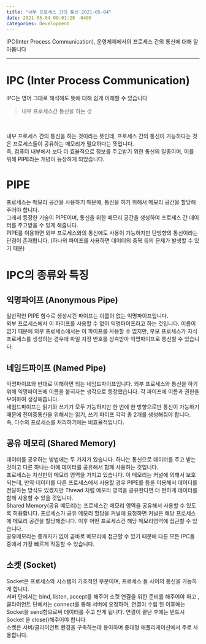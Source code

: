 ```yaml
---
title: "내부 프로세스 간의 통신 2021-05-04"
date: 2021-05-04 00:01:28 -0400
categories: Development
---
```


IPC(Inter Process Communication), 운영체제에서의 프로세스 간의 통신에 대해 알아봅니다
<hr/>

# IPC (Inter Process Communication)
IPC는 영어 그대로 해석해도 뜻에 대해 쉽게 이해할 수 있습니다 
> 내부 프로세스간 통신을 하는 것
<br>

내부 프로세스 간의 통신을 하는 것이라는 뜻인데, 프로세스 간의 통신이 가능하다는 것은 프로세스들이 공유하는 메모리가 필요하다는 뜻입니다.
<br>
즉, 컴퓨터 내부에서 보다 더 효율적으로 정보를 주고받기 위한 통신의 일종이며, 이를 위해 PIPE라는 개념이 등장하게 되었습니다.

# PIPE 
프로세스는 메모리 공간을 사용하기 때문에, 통신을 하기 위해서 메모리 공간을 할당해주어야 합니다.
<br>
그래서 등장한 기술이 PIPE이며, 통신을 위한 메모리 공간을 생성하여 프로세스 간 데이터를 주고받을 수 있게 해줍니다.
<br>
PIPE를 이용하면 외부 프로세스와의 통신에도 사용이 가능하지만 단방향의 통신이라는 단점이 존재합니다. (하나의 파이프를 사용하면 데이터의 중복 등의 문제가 발생할 수 있기 때문)

# IPC의 종류와 특징

## 익명파이프 (Anonymous Pipe)
일반적인 PIPE 함수로 생성시킨 파이프는 이름이 없는 익명파이프입니다.
<br>
외부 프로세스에서 이 파이프를 사용할 수 없어 익명파이프라고 하는 것입니다. 이름이 없기 때문에 외부 프로세스에서는 이 파이프를 사용할 수 없지만, 부모 프로세스가 자식 프로세스를 생성하는 경우에 파일 지정 번호를 상속받아 익명파이프로 통신할 수 있습니다.

## 네임드파이프 (Named Pipe)
익명파이프와 반대로 이해하면 되는 네임드파이프입니다. 외부 프로세스와 통신을 하기 위해 익명파이프에 이름을 붙히자는 생각으로 등장했습니다. 각 파이프에 이름과 권한을 부여하여 생성해줍니다.
<br>
네임드파이프는 읽기와 쓰기가 모두 가능하지만 한 번에 한 방향으로만 통신이 가능하기 때문에 전이중통신을 위해서는 읽기, 쓰기 파이프 각각 총 2개를 생성해줘야 합니다.
<br>
즉, 다수의 프로세스를 처리하기에는 비효율적입니다.

## 공유 메모리 (Shared Memory)
데이터를 공유하는 방법에는 두 가지가 있습니다. 하나는 통신으로 데이터를 주고 받는 것이고 다른 하나는 아예 데이터를 공유해서 함께 사용하는 것입니다. 
<br>
프로세스는 자신만의 메모리 영역을 가지고 있습니다. 이 메모리는 커널에 의해서 보호되는데, 만약 데이터를 다른 프로세스에서 사용할 경우 PIPE를 등을 이용해서 데이터를 전달하는 방식도 있겠지만 Thread 처럼 메모리 영역을 공유한다면 더 편하게 데이터를 함께 사용할 수 있을 것입니다.
<br>
Shared Memory(공유 메모리)는 프로세스간 메모리 영역을 공유해서 사용할 수 있도록 허용합니다. 프로세스가 공유 메모리 할당을 커널에 요청하면 커널은 해당 프로세스에 메모리 공간을 할당해줍니다. 이후 어떤 프로세스건 해당 메모리영역에 접근할 수 있습니다.
<br>
공유메모리는 중개자가 없이 곧바로 메모리에 접근할 수 있기 때문에 다른 모든 IPC들 중에서 가장 빠르게 작동할 수 있습니다.

## 소켓 (Socket)
Socket은 프로세스와 시스템의 기초적인 부분이며, 프로세스 들 사이의 통신을 가능하게 합니다.
<br>
서버 단에서는 bind, listen, accept를 해주어 소켓 연결을 위한 준비를 해주어야 하고 , 클라이언트 단에서는 connect를 통해 서버에 요청하며, 연결이 수립 된 이후에는 Socket을 send함으로써 데이터를 주고 받게 됩니다. 연결이 끝난 후에는 반드시 Socket 을 close()해주어야 합니다
<br>
소켓은 서버/클라이언트 환경을 구축하는데 용이하며 중대형 애플리케이션에서 주로 사용합니다.